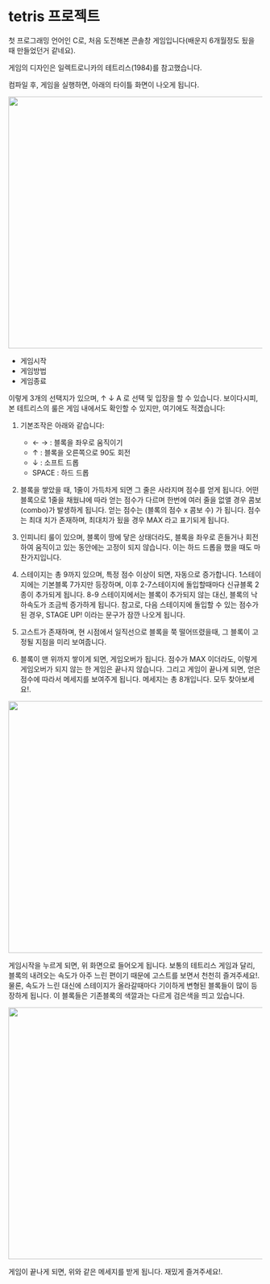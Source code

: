 # tetris 프로젝트

첫 프로그래밍 언어인 C로, 처음 도전해본 콘솔창 게임입니다(배운지 6개월정도 됬을 때 만들었던거 같네요).

게임의 디자인은 일렉트로니카의 테트리스(1984)를 참고했습니다. 

컴파일 후, 게임을 실행하면, 아래의 타이틀 화면이 나오게 됩니다.

<img src="https://user-images.githubusercontent.com/50792697/163720902-bd2ce95f-c0a5-4c4e-8b16-a032ffa419e8.PNG" width='600' height='500'>

* 게임시작
* 게임방법
* 게임종료

이렇게 3개의 선택지가 있으며, ↑ ↓ A  로 선택 및 입장을 할 수 있습니다. 보이다시피, 본 테트리스의 룰은 게임 내에서도 확인할 수 있지만, 여기에도 적겠습니다:

1. 기본조작은 아래와 같습니다:

   * ← →   : 블록을 좌우로 움직이기
   *  ↑    : 블록을 오른쪽으로 90도 회전
   *  ↓    : 소프트 드롭
   * SPACE : 하드 드롭 

2. 블록을 쌓았을 때, 1줄이 가득차게 되면 그 줄은 사라지며 점수를 얻게 됩니다. 어떤 블록으로 1줄을 채웠냐에 따라 얻는 점수가 다르며 한번에 여러 줄을 없앨 경우 콤보(combo)가 발생하게 됩니다. 얻는 점수는 (블록의 점수 x 콤보 수) 가 됩니다. 점수는 최대 치가 존재하며, 최대치가 됬을 경우 MAX 라고 표기되게 됩니다.

3. 인피니티 룰이 있으며, 블록이 땅에 닿은 상태더라도, 블록을 좌우로 흔들거나 회전하여 움직이고 있는 동안에는 고정이 되지 않습니다. 이는 하드 드롭을 했을 때도 마찬가지입니다.

4. 스테이지는 총 9까지 있으며, 특정 점수 이상이 되면, 자동으로 증가합니다. 1스테이지에는 기본블록 7가지만 등장하며, 이후 2-7스테이지에 돌입할때마다 신규블록 2종이 추가되게 됩니다. 8-9 스테이지에서는 블록이 추가되지 않는 대신, 블록의 낙하속도가 조금씩 증가하게 됩니다. 참고로, 다음 스테이지에 돌입할 수 있는 점수가 된 경우, STAGE UP! 이라는 문구가 잠깐 나오게 됩니다.

5. 고스트가 존재하며, 현 시점에서 일직선으로 블록을 쭉 떨어뜨렸을때, 그 블록이 고정될 지점을 미리 보여줍니다.

6. 블록이 맨 위까지 쌓이게 되면, 게임오버가 됩니다. 점수가 MAX 이더라도, 이렇게 게임오버가 되지 않는 한 게임은 끝나지 않습니다. 그리고 게임이 끝나게 되면, 얻은 점수에 따라서 메세지를 보여주게 됩니다. 메세지는 총 8개입니다. 모두 찾아보세요!.

<img src="https://user-images.githubusercontent.com/50792697/163721324-88d3c81b-480a-4d2a-a4e9-ff7e213a0606.PNG" width='600' height='500'>

게임시작을 누르게 되면, 위 화면으로 들어오게 됩니다. 보통의 테트리스 게임과 달리, 블록의 내려오는 속도가 아주 느린 편이기 때문에  고스트를 보면서 천천히 즐겨주세요!. 물론, 속도가 느린 대신에 스테이지가 올라갈때마다 기이하게 변형된 블록들이 많이 등장하게 됩니다. 이 블록들은 기존블록의 색깔과는 다르게 검은색을 띄고 있습니다.

<img src="https://user-images.githubusercontent.com/50792697/163720521-c59e65a0-9fc1-48a4-af66-93e8d98151c5.PNG" width='600' height='500'>

게임이 끝나게 되면, 위와 같은 메세지를 받게 됩니다. 재밌게 즐겨주세요!.



